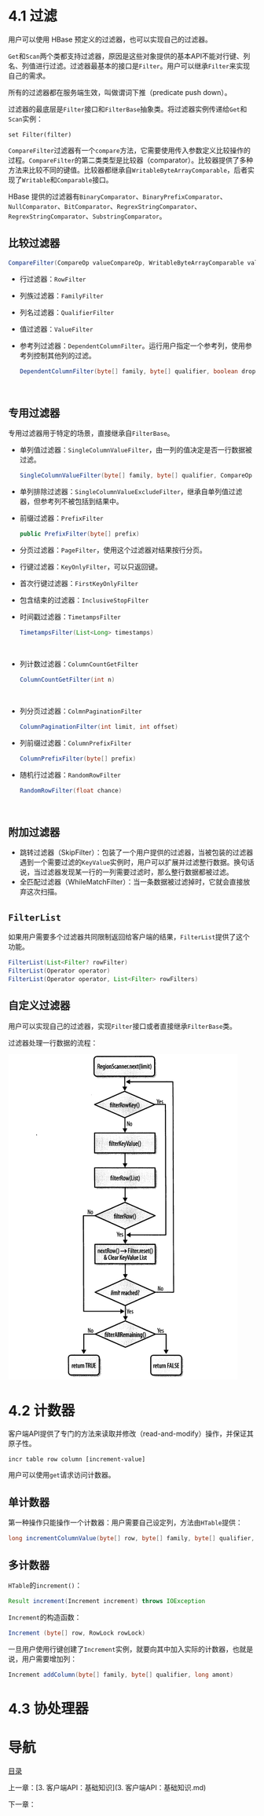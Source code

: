 # 4.1 过滤

用户可以使用 HBase 预定义的过滤器，也可以实现自己的过滤器。

`Get`和`Scan`两个类都支持过滤器，原因是这些对象提供的基本API不能对行键、列名、列值进行过滤。过滤器最基本的接口是`Filter`。用户可以继承`Filter`来实现自己的需求。

所有的过滤器都在服务端生效，叫做谓词下推（predicate push down）。

过滤器的最底层是`Filter`接口和`FilterBase`抽象类。将过滤器实例传递给`Get`和`Scan`实例：

```
set Filter(filter)
```

`CompareFilter`过滤器有一个`compare`方法，它需要使用传入参数定义比较操作的过程。`CompareFilter`的第二类类型是比较器（comparator）。比较器提供了多种方法来比较不同的键值。比较器都继承自`WritableByteArrayComparable`，后者实现了`Writable`和`Comparable`接口。

HBase 提供的过滤器有`BinaryComparator`、`BinaryPrefixComparator`、`NullComparator`、`BitComparator`、`RegrexStringComparator`、`RegrexStringComparator`、`SubstringComparator`。

## 比较过滤器

```java
CompareFilter(CompareOp valueCompareOp, WritableByteArrayComparable valueComparator)
```

- 行过滤器：`RowFilter`

- 列族过滤器：`FamilyFilter`

- 列名过滤器：`QualifierFilter`

- 值过滤器：`ValueFilter`

- 参考列过滤器：`DependentColumnFilter`。运行用户指定一个参考列，使用参考列控制其他列的过滤。

  ```java
  DependentColumnFilter(byte[] family, byte[] qualifier, boolean dropDependentColumn, CompareOp valueCompareOp, WritableByteArrayComparable valueComparator)
  ```

  ​

## 专用过滤器

专用过滤器用于特定的场景，直接继承自`FilterBase`。

- 单列值过滤器：`SingleColumnValueFilter`，由一列的值决定是否一行数据被过滤。

  ```java
  SingleColumnValueFilter(byte[] family, byte[] qualifier, CompareOp compareOp, WritableByteArrayComparable comparator)
  ```

- 单列排除过滤器：`SingleColumnValueExcludeFilter`，继承自单列值过滤器，但参考列不被包括到结果中。

- 前缀过滤器：`PrefixFilter`

  ```java
  public PrefixFilter(byte[] prefix)
  ```

- 分页过滤器：`PageFilter`，使用这个过滤器对结果按行分页。

- 行键过滤器：`KeyOnlyFilter`，可以只返回键。

- 首次行键过滤器：`FirstKeyOnlyFilter`

- 包含结束的过滤器：`InclusiveStopFilter`

- 时间戳过滤器：`TimetampsFilter`

  ```java
  TimetampsFilter(List<Long> timestamps)
  ```

  ​

- 列计数过滤器：`ColumnCountGetFilter`

  ```java
  ColumnCountGetFilter(int n)
  ```

  ​

- 列分页过滤器：`ColmnPaginationFilter`

  ```java
  ColumnPaginationFilter(int limit, int offset)
  ```

- 列前缀过滤器：`ColumnPrefixFilter`

  ```java
  ColumnPrefixFilter(byte[] prefix)
  ```

- 随机行过滤器：`RandomRowFilter`

  ```java
  RandomRowFilter(float chance)
  ```

  ​

## 附加过滤器

- 跳转过滤器（SkipFilter）：包装了一个用户提供的过滤器，当被包装的过滤器遇到一个需要过滤的`KeyValue`实例时，用户可以扩展并过滤整行数据。换句话说，当过滤器发现某一行的一列需要过滤时，那么整行数据都被过滤。
- 全匹配过滤器（WhileMatchFilter）：当一条数据被过滤掉时，它就会直接放弃这次扫描。

## `FilterList`

如果用户需要多个过滤器共同限制返回给客户端的结果，`FilterList`提供了这个功能。

```java
FilterList(List<Filter? rowFilter)
FilterList(Operator operator)
FilterList(Operator operator, List<Filter> rowFilters)
```

## 自定义过滤器

用户可以实现自己的过滤器，实现`Filter`接口或者直接继承`FilterBase`类。

过滤器处理一行数据的流程：

![](img/chap4/img0.png)



# 4.2 计数器

客户端API提供了专门的方法来读取并修改（read-and-modify）操作，并保证其原子性。

```shell
incr table row column [increment-value]
```

用户可以使用`get`请求访问计数器。

## 单计数器

第一种操作只能操作一个计数器：用户需要自己设定列，方法由`HTable`提供：

```java
long incrementColumnValue(byte[] row, byte[] family, byte[] qualifier, long amount, boolean writeToWAL)
```

## 多计数器

`HTable`的`increment()`：

```java
Result increment(Increment increment) throws IOException
```

`Increment`的构造函数：

```java
Increment (byte[] row, RowLock rowLock)
```

一旦用户使用行键创建了`Increment`实例，就要向其中加入实际的计数器，也就是说，用户需要增加列：

```java
Increment addColumn(byte[] family, byte[] qualifier, long amont)
```



# 4.3 协处理器



# 导航

[目录](README.md)

上一章：[3. 客户端API：基础知识](3. 客户端API：基础知识.md)

下一章：
